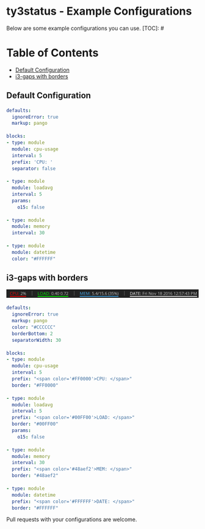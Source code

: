 ty3status - Example Configurations
==================================

Below are some example configurations you can use.
[TOC]: # 
# Table of Contents
- [Default Configuration](#default-configuration)
- [i3-gaps with borders](#i3-gaps-with-borders)


## Default Configuration

```yaml
defaults:
  ignoreError: true
  markup: pango

blocks:
- type: module
  module: cpu-usage
  interval: 5
  prefix: 'CPU: '
  separator: false

- type: module
  module: loadavg
  interval: 5
  params:
    o15: false

- type: module
  module: memory
  interval: 30

- type: module
  module: datetime
  color: "#FFFFFF"
```

## i3-gaps with borders

![i3-gaps-borders](./img/i3-gaps-borders.png)

```yaml
defaults:
  ignoreError: true
  markup: pango
  color: "#CCCCCC"
  borderBottom: 2
  separatorWidth: 30

blocks:
- type: module
  module: cpu-usage
  interval: 5
  prefix: "<span color='#FF0000'>CPU: </span>"
  border: "#FF0000"

- type: module
  module: loadavg
  interval: 5
  prefix: "<span color='#00FF00'>LOAD: </span>"
  border: "#00FF00"
  params:
    o15: false

- type: module
  module: memory
  interval: 30
  prefix: "<span color='#48aef2'>MEM: </span>"
  border: "#48aef2"

- type: module
  module: datetime
  prefix: "<span color='#FFFFFF'>DATE: </span>"
  border: "#FFFFFF"

```

Pull requests with your configurations are welcome.
